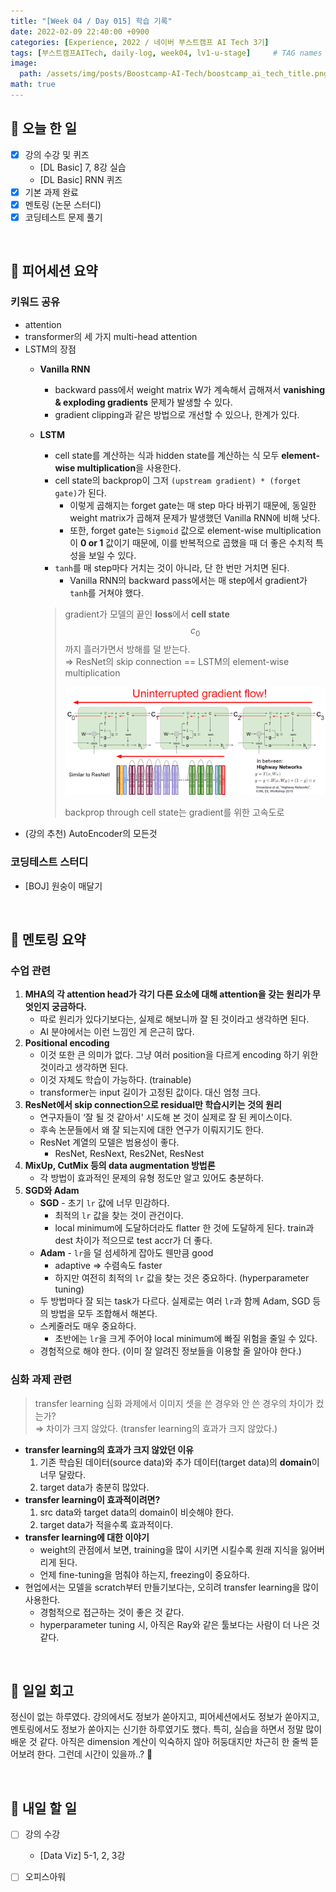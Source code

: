 ```yaml
---
title: "[Week 04 / Day 015] 학습 기록"
date: 2022-02-09 22:40:00 +0900
categories: [Experience, 2022 / 네이버 부스트캠프 AI Tech 3기]
tags: [부스트캠프AITech, daily-log, week04, lv1-u-stage]     # TAG names should always be lowercase
image: 
  path: /assets/img/posts/Boostcamp-AI-Tech/boostcamp_ai_tech_title.png
math: true
---
```

## **📝 오늘 한 일**
- [x] 강의 수강 및 퀴즈
    - [DL Basic] 7, 8강 실습
    - [DL Basic] RNN 퀴즈
- [x] 기본 과제 완료
- [x] 멘토링 (논문 스터디)
- [x] 코딩테스트 문제 풀기

<br>

## **👥 피어세션 요약**
### **키워드 공유**
- attention
- transformer의 세 가지 multi-head attention
- LSTM의 장점
    - **Vanilla RNN**
        - backward pass에서 weight matrix W가 계속해서 곱해져서 **vanishing & exploding gradients** 문제가 발생할 수 있다.
        - gradient clipping과 같은 방법으로 개선할 수 있으나, 한계가 있다.
    - **LSTM**
        - cell state를 계산하는 식과 hidden state를 계산하는 식 모두 **element-wise multiplication**을 사용한다.
        - cell state의 backprop이 그저 `(upstream gradient) * (forget gate)`가 된다.
            - 이렇게 곱해지는 forget gate는 매 step 마다 바뀌기 때문에, 동일한 weight matrix가 곱해져 문제가 발생했던 Vanilla RNN에 비해 낫다.
            - 또한, forget gate는 `Sigmoid` 값으로 element-wise multiplication이 **0 or 1** 값이기 때문에, 이를 반복적으로 곱했을 때 더 좋은 수치적 특성을 보일 수 있다.
        - `tanh`를 매 step마다 거치는 것이 아니라, 단 한 번만 거치면 된다.
            - Vanilla RNN의 backward pass에서는 매 step에서 gradient가 `tanh`를 거쳐야 했다.
        
        > gradient가 모델의 끝인 **loss**에서 **cell state** $$c_0$$까지 흘러가면서 방해를 덜 받는다.  
        > ⇒ ResNet의 skip connection == LSTM의 element-wise multiplication
        > 
        > ![backprop through cell state는 gradient를 위한 고속도로](/assets/img/posts/Boostcamp-AI-Tech/Daily-Log/week04/d015-1.png)
        > 
        > backprop through cell state는 gradient를 위한 고속도로
        > 
- (강의 추천) AutoEncoder의 모든것

### **코딩테스트 스터디**
- [BOJ] 원숭이 매달기

<br>

## **🏫 멘토링 요약**
### **수업 관련**
1. **MHA의 각 attention head가 각기 다른 요소에 대해 attention을 갖는 원리가 무엇인지 궁금하다.**
    - 따로 원리가 있다기보다는, 실제로 해보니까 잘 된 것이라고 생각하면 된다.
    - AI 분야에서는 이런 느낌인 게 은근히 많다.
2. **Positional encoding**
    - 이것 또한 큰 의미가 없다. 그냥 여러 position을 다르게 encoding 하기 위한 것이라고 생각하면 된다.
    - 이것 자체도 학습이 가능하다. (trainable)
    - transformer는 input 길이가 고정된 값이다. 대신 엄청 크다.
3. **ResNet에서 skip connection으로 residual만 학습시키는 것의 원리**
    - 연구자들이 ‘잘 될 것 같아서' 시도해 본 것이 실제로 잘 된 케이스이다.
    - 후속 논문들에서 왜 잘 되는지에 대한 연구가 이뤄지기도 한다.
    - ResNet 계열의 모델은 범용성이 좋다.
        - ResNet, ResNext, Res2Net, ResNest
4. **MixUp, CutMix 등의 data augmentation 방법론**
    - 각 방법이 효과적인 문제의 유형 정도만 알고 있어도 충분하다.
5. **SGD와 Adam**
    - **SGD** - 초기 `lr` 값에 너무 민감하다.
        - 최적의 `lr` 값을 찾는 것이 관건이다.
        - local minimum에 도달하더라도 flatter 한 것에 도달하게 된다. train과 dest 차이가 적으므로 test accr가 더 좋다.
    - **Adam** - `lr`을 덜 섬세하게 잡아도 웬만큼 good
        - adaptive ⇒ 수렴속도 faster
        - 하지만 여전히 최적의 `lr` 값을 찾는 것은 중요하다. (hyperparameter tuning)
    - 두 방법마다 잘 되는 task가 다르다. 실제로는 여러 `lr`과 함께 Adam, SGD 등의 방법을 모두 조합해서 해본다.
    - 스케줄러도 매우 중요하다.
        - 초반에는 `lr`을 크게 주어야 local minimum에 빠질 위험을 줄일 수 있다.
    - 경험적으로 해야 한다. (이미 잘 알려진 정보들을 이용할 줄 알아야 한다.)

### **심화 과제 관련**
> transfer learning 심화 과제에서 이미지 셋을 쓴 경우와 안 쓴 경우의 차이가 컸는가?  
> ⇒ 차이가 크지 않았다. (transfer learning의 효과가 크지 않았다.)

- **transfer learning의 효과가 크지 않았던 이유**
    1. 기존 학습된 데이터(source data)와 추가 데이터(target data)의 **domain**이 너무 달랐다.
    2. target data가 충분히 많았다.
- **transfer learning이 효과적이려면?**
    1. src data와 target data의 domain이 비슷해야 한다.
    2. target data가 적을수록 효과적이다.
- **transfer learning에 대한 이야기**
    - weight의 관점에서 보면, training을 많이 시키면 시킬수록 원래 지식을 잃어버리게 된다.
    - 언제 fine-tuning을 멈춰야 하는지, freezing이 중요하다.
- 현업에서는 모델을 scratch부터 만들기보다는, 오히려 transfer learning을 많이 사용한다.
    - 경험적으로 접근하는 것이 좋은 것 같다.
    - hyperparameter tuning 시, 아직은 Ray와 같은 툴보다는 사람이 더 나은 것 같다.

<br>

## **🐾 일일 회고**
정신이 없는 하루였다. 강의에서도 정보가 쏟아지고, 피어세션에서도 정보가 쏟아지고, 멘토링에서도 정보가 쏟아지는 신기한 하루였기도 했다. 특히, 실습을 하면서 정말 많이 배운 것 같다. 아직은 dimension 계산이 익숙하지 않아 허둥대지만 차근히 한 줄씩 뜯어보려 한다. 그런데 시간이 있을까..? 🥲

<br>

## **🚀 내일 할 일**
- [ ] 강의 수강
    - [Data Viz] 5-1, 2, 3강
- [ ] 오피스아워
  